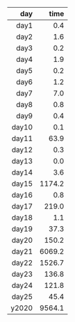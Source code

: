 |   day |    time |
|------:|--------:|
| day1  |     0.4 |
| day2  |     1.6 |
| day3  |     0.2 |
| day4  |     1.9 |
| day5  |     0.2 |
| day6  |     1.2 |
| day7  |     7.0 |
| day8  |     0.8 |
| day9  |     0.4 |
| day10 |     0.1 |
| day11 |    63.9 |
| day12 |     0.3 |
| day13 |     0.0 |
| day14 |     3.6 |
| day15 |  1174.2 |
| day16 |     0.8 |
| day17 |   219.0 |
| day18 |     1.1 |
| day19 |    37.3 |
| day20 |   150.2 |
| day21 |  6069.2 |
| day22 |  1526.7 |
| day23 |   136.8 |
| day24 |   121.8 |
| day25 |    45.4 |
| y2020 |  9564.1 |
